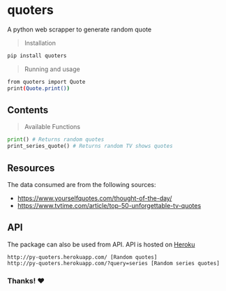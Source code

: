 # quoters
A python web scrapper to generate random quote

> Installation
```sh
pip install quoters
```

> Running and usage
```sh
from quoters import Quote
print(Quote.print())
```
## Contents
> Available Functions
```py
print() # Returns random quotes
print_series_quote() # Returns random TV shows quotes
```

## Resources
The data consumed are from the following sources:
- https://www.yourselfquotes.com/thought-of-the-day/
- https://www.tvtime.com/article/top-50-unforgettable-tv-quotes

## API
The package can also be used from API. API is hosted on [Heroku](https://www.heroku.com/)
```
http://py-quoters.herokuapp.com/ [Random quotes]
http://py-quoters.herokuapp.com/?query=series [Random series quotes]
```
### Thanks! :heart:
